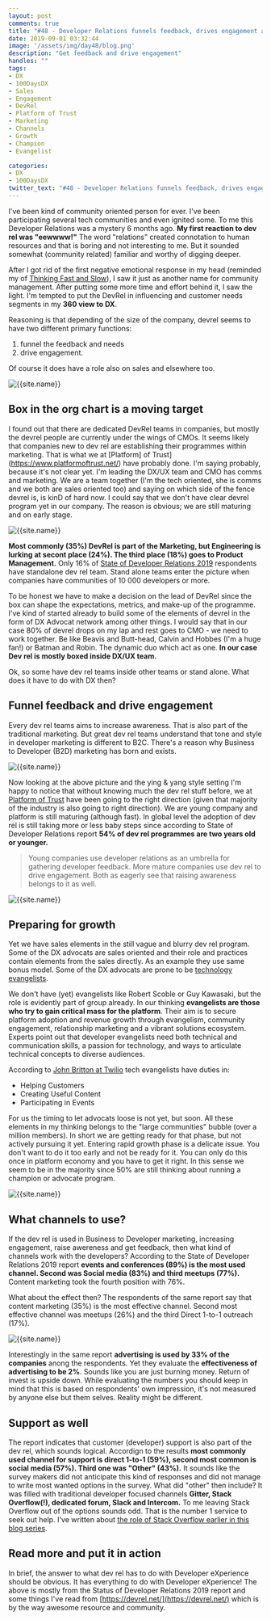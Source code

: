 ```yaml
---
layout: post
comments: true
title: "#48 - Developer Relations funnels feedback, drives engagement and sales"
date: 2019-09-01 03:32:44
image: '/assets/img/day48/blog.png'
description: "Get feedback and drive engagement"
handles: "" 
tags:
- DX 
- 100DaysDX
- Sales
- Engagement
- DevRel
- Platform of Trust
- Marketing
- Channels
- Growth
- Champion
- Evangelist

categories:
- DX
- 100DaysDX
twitter_text: "#48 - Developer Relations funnels feedback, drives engagement and sales"
---
```


I've been kind of community oriented person for ever. I've been participating several tech communities and even ignited some. To me this Developer Relations was a mystery 6 months ago. **My first reaction to dev rel was "eewwww!"** The word "relations" created connotation to human resources and that is boring and not interesting to me. But it sounded somewhat (community related) familiar and worthy of digging deeper. 

After I got rid of the first negative emotional response in my head (reminded my of [Thinking Fast and Slow](https://www.goodreads.com/book/show/11468377-thinking-fast-and-slow)), I saw it just as another name for community management.  After putting some more time and effort behind it, I saw the light. I'm tempted to put the DevRel in influencing and customer needs segments in my **360 view to DX**. 

Reasoning is that depending of the size of the company, devrel seems to have two different primary functions: 

1. funnel the feedback and needs 
2. drive engagement. 

Of course it does have a role also on sales and elsewhere too. 

<img itemprop="image" src="/assets/img/day48/360dx.png" alt="{{site.name}}"/>

## Box in the org chart is a moving target

I found out that there are dedicated DevRel teams in companies, but mostly the devrel people are currently under the wings of CMOs. It seems likely
that companies new to dev rel are establishing their programmes within marketing. That is what we at [Platform] of Trust](https://www.platformoftrust.net/) have probably done. I'm saying probably, because it's not clear yet. I'm leading the DX/UX team and CMO has comms and marketing. We are a team together (I'm the tech oriented, she is comms and we both are sales oriented too) and saying on which side of the fence devrel is, is kinD of hard now. I could say that we don't have clear devrel program yet in our company. The reason is obvious; we are still maturing and on early stage.  

<img itemprop="image" src="/assets/img/day48/devrel-teams.png" alt="{{site.name}}"/>

**Most commonly (35%) DevRel is part of the Marketing, but Engineering is lurking at secont place (24%). The third place (18%) goes to Product Management.** Only 16% of [State of Developer Relations 2019](https://stateofdevrel.hoopy.io/) respondents have standalone dev rel team. Stand alone teams enter the picture when companies have communities of 10 000 developers or more. 

To be honest we have to make a decision on the lead of DevRel since the box can shape the expectations, metrics, and make-up of the programme. I've kind of started already to build some of the elements of devrel in the form of DX Advocat network among other things. I would say that in our case 80% of devrel drops on my lap and rest goes to CMO - we need to work together. Be like Beavis and Butt-head,  Calvin and Hobbes (I'm a huge fan!) or Batman and Robin. The dynamic duo which act as one. **In our case Dev rel is mostly boxed inside DX/UX team.** 

Ok, so some have dev rel teams inside other teams or stand alone. What does it have to do with DX then? 

## Funnel feedback and drive engagement

Every dev rel teams aims to increase awareness. That is also part of the traditional marketing. But great dev rel teams understand that tone and style in developer marketing is different to B2C. There's a reason why Business to Developer (B2D) marketing has born and exists. 

<img itemprop="image" src="/assets/img/day48/devrel-purpose.png" alt="{{site.name}}"/>

Now looking at the above picture and the ying & yang style setting I'm happy to notice that without knowing much the dev rel stuff before, we at [Platform of Trust](https://www.platformoftrust.net/) have been going to the right direction (given that majority of the industry is also going to right direction). We are young company and platform is still maturing (although fast). In global level the adoption of dev rel is still taking more or less baby steps since according to State of Developer Relations report **54% of dev rel programmes are two years old or younger.**

<blockquote>Young companies use developer relations as an umbrella for gathering developer feedback. More mature companies use dev rel to drive engagement. Both as eagerly see that raising awareness belongs to it as well. </blockquote>

<img itemprop="image" src="/assets/img/day48/devrel-reasons.png" alt="{{site.name}}"/>

## Preparing for growth

Yet we have sales elements in the still vague and blurry dev rel program. Some of the DX advocats are sales oriented and their role and practices contain elements from the sales directly. As an example they use same bonus model. Some of the DX advocats are prone to be [technology evangelists](https://en.wikipedia.org/wiki/Technology_evangelist). 

We don't have (yet) evangelists like Robert Scoble or Guy Kawasaki, but the role is evidently part of group already. In our thinking **evangelists are those who try to gain critical mass for the platform**. Their aim is to secure platform adoption and revenue growth through evangelism, community engagement, relationship marketing and a vibrant solutions ecosystem. Experts point out that developer evangelists need both technical and communication skills, a passion for technology, and ways to articulate technical concepts to diverse audiences.

According to [John Britton at Twilio](https://www.quora.com/What-makes-a-great-developer-evangelist) tech evangelists have duties in:

- Helping Customers
- Creating Useful Content
- Participating in Events

For us the timing to let advocats loose is not yet, but soon. All these elements in my thinking belongs to the "large communities" bubble (over a million members). In short we are getting ready for that phase, but not actively pursuing it yet. Entering rapid growth phase is a delicate issue. You don't want to do it too early and not be ready for it. You can only do this once in platform economy and you have to get it right. In this sense we seem to be in the majority since 50% are still thinking about running a champion or advocate program. 

<img itemprop="image" src="/assets/img/day48/devrel-champion.png" alt="{{site.name}}"/>


## What channels to use? 

If the dev rel is used in Business to Developer marketing, increasing engagement, raise awereness and get feedback, then what kind of channels work with the developers? According to the State of Developer Relations 2019 report **events and conferences (89%) is the most used channel. Second was Social media (83%) and third meetups (77%).** Content marketing took the fourth position with 76%. 

What about the effect then? The respondents of the same report say that content marketing (35%) is the most effective channel. Second most effective channel was meetups (26%) and the third Direct 1-to-1 outreach (17%). 

<img itemprop="image" src="/assets/img/day48/devrel-channels.png" alt="{{site.name}}"/>

Interestingly in the same report **advertising is used by 33% of the companies** anong the respondents. Yet they evaluate the **effectiveness of advertising to be 2%**. Sounds like you are just burning money. Return of invest is upside down. While evaluating the numbers you should keep in mind that this is based on respondents' own impression, it's not measured by anyone else but them selves. Reality might be different. 

## Support as well

The report indicates that customer (developer) support is also part of the dev rel, which sounds logical.  Accordign to the results **most commonly used channel for support is direct 1-to-1 (59%), second most common is social media (57%). Third one was "Other" (43%).** It sounds like the survey makers did not anticipate this kind of responses and did not manage to write most wanted options in the survey. What did "other" then include? It was filled with traditional developer focused channels **Gitter, Stack Overflow(!), dedicated forum, Slack and Intercom.** To me leaving Stack Overflow out of the options sounds odd. That is the number 1 service to seek out help. I've written about [the role of Stack Overflow earlier in this blog series](https://100daysdx.com/11/).  

## Read more and put it in action

In brief, the answer to what dev rel has to do with Developer eXperience should be obvious. It has everything to do with Developer eXperience!
The above is mostly from the Status of Developer Relations 2019 report and some things I've read from [https://devrel.net/](https://devrel.net/) which is by the way awesome resource and community. 